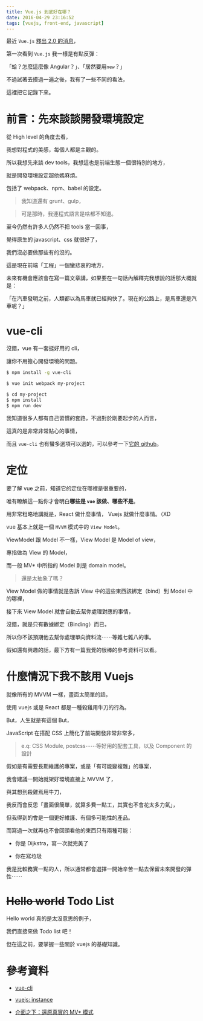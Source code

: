 ```yaml
---
title: Vue.js 到底好在哪？
date: 2016-04-29 23:16:52
tags: [vuejs, front-end, javascript]
---
```


最近 `Vue.js` [釋出 2.0 的消息](https://zhuanlan.zhihu.com/p/20814761)，

第一次看到 `Vue.js` 我一樣是有點反彈：

「蛤？怎麼這麼像 Angular？」、「居然要用`new`？」

不過試著去摸過一遍之後，我有了一些不同的看法，

這裡把它記錄下來。

<!--more-->

# 前言：先來談談開發環境設定

從 High level 的角度去看，

我想對程式的美感，每個人都是主觀的。

所以我想先來談 dev tools，我想這也是前端生態一個很特別的地方，

就是開發環境設定超他媽麻煩。

包括了 webpack、npm、babel 的設定。

> 我知道還有 grunt、gulp，

> 可是那時，我連程式語言是啥都不知道。

至今仍然有許多人仍然不把 tools 當一回事，

覺得原生的 javascript、css 就很好了，

我們沒必要做那些有的沒的。

這是現在前端「工程」一個蠻悲哀的地方，

未來有機會應該會在寫一篇文章講，如果要在一句話內解釋完我想說的話那大概就是：

「在汽車發明之前，人類都以為馬車就已經夠快了。現在的公路上，是馬車還是汽車呢？」

# vue-cli

沒錯，vue 有一套挺好用的 cli，

讓你不用擔心開發環境的問題。

```bash
$ npm install -g vue-cli

$ vue init webpack my-project

$ cd my-project
$ npm install
$ npm run dev
```

我知道很多人都有自己習慣的套路，不過對於剛要起步的人而言，

這真的是非常非常貼心的事情，

而且 `vue-cli` 也有蠻多選項可以選的，可以參考一下[它的 github](https://github.com/vuejs/vue-cli)。

# 定位

要了解 vue 之前，知道它的定位在哪裡是很重要的，

唯有瞭解這一點你才會明白**哪些是 `vue` 該做、哪些不是**。

用非常粗略地講就是，React 做什麼事情， Vuejs 就做什麼事情。（XD

vue 基本上就是一個 `MVVM` 模式中的 `View Model`。

ViewModel 跟 Model 不一樣，View Model 是 Model of view，

專指做為 View 的 Model，

而一般 MV* 中所指的 Model 則是 domain model。

> 還是太抽象了嗎？

View Model 做的事情就是告訴 View 中的這些東西該綁定（bind）到 Model 中的哪裡，

接下來 View Model 就會自動去幫你處理對應的事情，

沒錯，就是只有數據綁定（Binding）而已，

所以你不該預期他去幫你處理單向資料流⋯⋯等雜七雜八的事。

假如還有興趣的話，最下方有一篇我覺的很棒的參考資料可以看。

# 什麼情況下我不該用 Vuejs

就像所有的 MVVM 一樣，畫面太簡單的話，

使用 vuejs 或是 React 都是一種殺雞用牛刀的行為。

But，人生就是有這個 But，

JavaScript 在搭配 CSS 上簡化了前端開發非常非常多，

> e.q: CSS Module, postcss⋯⋯等好用的配套工具，以及 Component 的設計

假如是有需要長期維護的專案，或是「有可能變複雜」的專案，

我會建議一開始就架好環境直接上 MVVM 了，

與其想到殺雞焉用牛刀，

我反而會反思「畫面很簡單，就算多費一點工，其實也不會花太多力氣」，

但我得到的會是一個更好維護、有個多可能性的產品。
 
而寫過一次就再也不會回頭看他的東西只有兩種可能：

- 你是 Dijkstra，寫一次就完美了

- 你在寫垃圾

我是比較務實一點的人，所以通常都會選擇一開始辛苦一點去保留未來開發的彈性⋯⋯

# ~~Hello world~~ Todo List

Hello world 真的是太沒意思的例子，

我們直接來做 Todo list 吧！

但在這之前，要掌握一些關於 vuejs 的基礎知識。







# 參考資料

- [vue-cli](https://github.com/vuejs/vue-cli)

- [vuejs: instance](http://vuejs.org.cn/guide/instance.html)

- [介面之下：還原真實的 MV* 模式](https://github.com/livoras/blog/issues/11)


